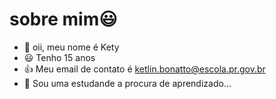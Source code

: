 # sobre mim:smiley:
- 👋 oii, meu nome é Kety
- :smiley: Tenho 15 anos
- 👍 Meu email de contato é ketlin.bonatto@escola.pr.gov.br
- 👀 Sou uma estudande a procura de aprendizado...
